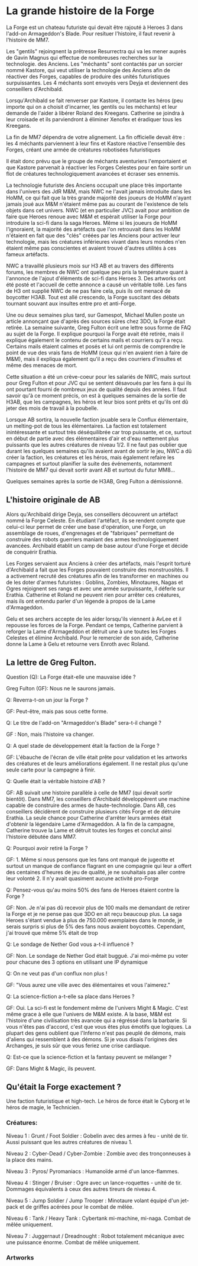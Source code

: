 # La grande histoire de la Forge


La Forge est un chateau futuriste qui devait être rajouté à Heroes 3 dans l'add-on Armageddon's Blade. Pour resituer l'histoire, il faut revenir à l'histoire de MM7.

Les "gentils" rejoingnent la prêtresse Resurrectra qui va les mener auprès de Gavin Magnus qui effectue de nombreuses recherches sur la technologie. des Anciens. Les "méchants" sont contactés par un sorcier nommé Kastore, qui veut utiliser la technologie des Anciens afin de réactiver des Forges, capables de produire des unités futuristiques surpuissantes. Les 4 méchants sont envoyés vers Deyja et deviennent des conseillers d'Archibald.

Lorsqu'Archibald se fait renverser par Kastore, il contacte les héros (peu importe qui on a choisit d'incarner, les gentils ou les méchants) et leur demande de l'aider à libérer Roland des Kreegans. Catherine se joindra à leur croisade et ils parviendront à éliminer Xenofex et éradiquer tous les Kreegans.

La fin de MM7 dépendra de votre alignement. La fin officielle devait être : les 4 méchants parviennent à leur fins et Kastore réactive l'ensemble des Forges, créant une armée de créatures robotisées futuristiques


Il était donc prévu que le groupe de méchants aventuriers l'emportaient et que Kastore parvenait à réactiver les Forges Celestes pour en faire sortir un flot de créatures technologiquement avancées et écraser ses ennemis.

La technologie futuriste des Anciens occupait une place très importante dans l'univers des JdR M&M, mais NWC ne l'avait jamais introduite dans les HoMM, ce qui fait que la très grande majorité des joueurs de HoMM n'ayant jamais joué aux M&M n'étaient même pas au courant de l'existence de tels objets dans cet univers. NWC (et en particulier JVC) avait pour ambition de faire que Heroes renoue avec M&M et espèrait utiliser la Forge pour introduire la sci-fi dans la saga Heroes. Même si les joueurs de HoMM l'ignoraient, la majorité des artéfacts que l'on retrouvait dans les HoMM n'étaient en fait que des "clés" créées par les Anciens pour activer leur technologie, mais les créatures inférieures vivant dans leurs mondes n'en étaient même pas conscientes et avaient trouvé d'autres utilités à ces fameux artéfacts.

NWC a travaillé plusieurs mois sur H3 AB et au travers des différents forums, les membres de NWC ont quelque peu pris la température quant à l'annonce de l'ajout d'éléments de sci-fi dans Heroes 3. Des artworks ont été posté et l'accueil de cette annonce a causé un véritable tollé. Les fans de H3 ont supplié NWC de ne pas faire cela, puis ils ont menacé de boycotter H3AB. Tout est allé crescendo, la Forge suscitant des débats tournant souvant aux insultes entre pro et anti-Forge.

Une ou deux semaines plus tard, sur Gamespot, Michael Mullen poste un article annonçant que d'après des sources sûres chez 3DO, la Forge était retirée. La semaine suivante, Greg Fulton écrit une lettre sous forme de FAQ au sujet de la Forge. Il explique pourquoi la Forge avait été retirée, mais il explique également le contenu de certains mails et courriers qu'il a reçu. Certains mails étaient calmes et posés et lui ont permis de comprendre le point de vue des vrais fans de HoMM (ceux qui n'en avaient rien à faire de M&M), mais il expliqua également qu'il a reçu des courriers d'insultes et même des menaces de mort.

Cette situation a été un crève-coeur pour les salariés de NWC, mais surtout pour Greg Fulton et pour JVC qui se sentent désavoués par les fans à qui ils ont pourtant fourni de nombreux jeux de qualité depuis des années. Il faut savoir qu'à ce moment précis, on est à quelques semaines de la sortie de H3AB, que les campagnes, les héros et leur bios sont prêts et qu'ils ont dû jeter des mois de travail à la poubelle.

Lorsque AB sortira, la nouvelle faction jouable sera le Conflux élémentaire, un melting-pot de tous les élémentaires. La faction est totalement inintéressante et surtout très déséquilibrée car trop puissante, et ce, surtout en début de partie avec des élémentaires d'air et d'eau nettement plus puissants que les autres créatures de niveau 1/2. Il ne faut pas oublier que durant les quelques semaines qu'ils avaient avant de sortir le jeu, NWC a dû créer la faction, les créatures et les héros, mais également refaire les campagnes et surtout planifier la suite des événements, notamment l'histoire de MM7 qui devait sortir avant AB et surtout du futur MM8...

Quelques semaines après la sortie de H3AB, Greg Fulton a démissionné.


## L'histoire originale de AB

Alors qu'Archibald dirige Deyja, ses conseillers découvrent un artéfact nommé la Forge Celeste. En étudiant l'artéfact, ils se rendent compte que celui-ci leur permet de créer une base d'opération, une Forge, un assemblage de roues, d'engrenages et de "fabriques" permettant de construire des robots guerriers maniant des armes technologiquement avancées. Archibald établit un camp de base autour d'une Forge et décide de conquérir Erathia.

Les Forges servaient aux Anciens à créer des artéfacts, mais l'esprit torturé d'Archibald a fait que les Forges pouvaient construire des monstruosités. Il a activement recruté des créatures afin de les transformer en machines ou de les doter d'armes futuristes : Goblins, Zombies, Minotaures, Nagas et Ogres rejoignent ses rangs et avec une armée surpuissante, il déferle sur Erathia. Catherine et Roland ne peuvent rien pour arrêter ces créatures, mais ils ont entendu parler d'un légende à propos de la Lame d'Armageddon.

Gelu et ses archers accepte de les aider lorsqu'ils viennent à AvLee et il repousse les forces de la Forge. Pendant ce temps, Catherine parvient à reforger la Lame d'Armageddon et détruit une à une toutes les Forges Celestes et élimine Archibald. Pour le remercier de son aide, Catherine donne la Lame à Gelu et retourne vers Enroth avec Roland.


## La lettre de Greg Fulton.

Question (Q): La Forge était-elle une mauvaise idée ?

Greg Fulton (GF): Nous ne le saurons jamais.

Q: Reverra-t-on un jour la Forge ?

GF: Peut-être, mais pas sous cette forme.

Q: Le titre de l'add-on "Armageddon's Blade" sera-t-il changé ?

GF : Non, mais l'histoire va changer.

Q: A quel stade de développement était la faction de la Forge ?

GF: L'ébauche de l'écran de ville était prête pour validation et les artworks des créatures et de leurs améliorations également. Il ne restait plus qu'une seule carte pour la campagne à finir.

Q: Quelle était la véritable histoire d'AB ?

GF: AB suivait une histoire parallèle à celle de MM7 (qui devait sortir bientôt). Dans MM7, les conseillers d'Archibald développèrent une machine capable de construire des armes de haute-technologie. Dans AB, ces conseillers décidèrent de construire plusieurs cités Forge et de détruire Erathia. La seule chance pour Catherine d'arrêter leurs armées était d'obtenir la légendaire Lame d'Armageddon. A la fin de la campagne, Catherine trouve la Lame et détruit toutes les forges et conclut ainsi l'histoire débutée dans MM7.

Q: Pourquoi avoir retiré la Forge ?

GF: 1. Même si nous pensons que les fans ont manqué de jugeotte et surtout un manque de confiance flagrant en une compagnie qui leur a offert des centaines d'heures de jeu de qualité, je ne souhaitais pas aller contre leur volonté
2. Il n'y avait quasiment aucune activité pro-Forge

Q: Pensez-vous qu'au moins 50% des fans de Heroes étaient contre la Forge ?

GF: Non. Je n'ai pas dû recevoir plus de 100 mails me demandant de retirer la Forge et je ne pense pas que 3DO en ait reçu beaucoup plus. La saga Heroes s'étant vendue à plus de 750.000 exemplaires dans le monde, je serais surpris si plus de 5% des fans nous avaient boycottés. Cependant, j'ai trouvé que même 5% était de trop

Q: Le sondage de Nether God vous a-t-il influencé ?

GF: Non. Le sondage de Nether God était buggué. J'ai moi-même pu voter pour chacune des 3 options en utilisant une IP dynamique

Q: On ne veut pas d'un conflux non plus !

GF: "Vous aurez une ville avec des élémentaires et vous l'aimerez."

Q: La science-fiction a-t-elle sa place dans Heroes ?

GF: Oui. La sci-fi est le fondement même de l'univers Might & Magic. C'est même grace à elle que l'univers de M&M existe. A la base, M&M est l'histoire d'une civilisation très avancée qui a régréssé dans la barbarie. Si vous n'êtes pas d'accord, c'est que vous êtes plus émotifs que logiques. La plupart des gens oublient que l'Inferno n'est pas peuplé de démons, mais d'aliens qui ressemblent à des démons. Si je vous disais l'origines des Archanges, je suis sûr que vous feriez une crise cardiaque.

Q: Est-ce que la science-fiction et la fantasy peuvent se mélanger ?

GF: Dans Might & Magic, ils peuvent.


## Qu'était la Forge exactement ?

Une faction futuristique et high-tech. Le héros de force était le Cyborg et le héros de magie, le Technicien.

### Créatures:

Niveau 1 : Grunt / Foot Soldier : Gobelin avec des armes à feu - unité de tir. Aussi puissant que les autres créatures de niveau 1.

Niveau 2 : Cyber-Dead / Cyber-Zombie : Zombie avec des tronçonneuses à la place des mains.

Niveau 3 : Pyros/ Pyromaniacs : Humanoïde armé d'un lance-flammes.

Niveau 4 : Stinger / Bruiser : Ogre avec un lance-roquettes - unité de tir. Dommages équivalents à ceux des autres tireurs de niveau 4.

Niveau 5 : Jump Soldier / Jump Trooper : Minotaure volant équipé d'un jet-pack et de griffes acérées pour le combat de mêlée.

Niveau 6 : Tank / Heavy Tank : Cybertank mi-machine, mi-naga. Combat de mêlée uniquement.

Niveau 7 : Juggernaut / Dreadnought : Robot totalement mécanique avec une puissance énorme. Combat de mêlée uniquement.

### Artworks
